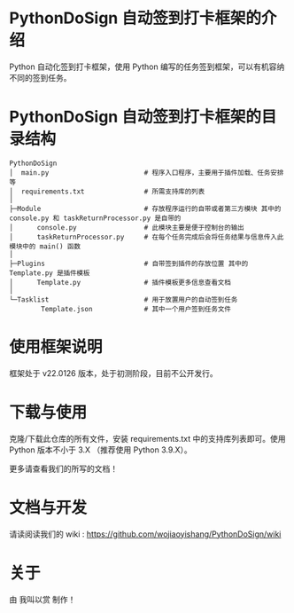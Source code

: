 # PythonDoSign 自动签到打卡框架的介绍
Python 自动化签到打卡框架，使用 Python 编写的任务签到框架，可以有机容纳不同的签到任务。

# PythonDoSign 自动签到打卡框架的目录结构

```
PythonDoSign
│  main.py                        # 程序入口程序，主要用于插件加载、任务安排等
│  requirements.txt               # 所需支持库的列表
│
├─Module                          # 存放程序运行的自带或者第三方模块 其中的 console.py 和 taskReturnProcessor.py 是自带的
│      console.py                 # 此模块主要是便于控制台的输出
│      taskReturnProcessor.py     # 在每个任务完成后会将任务结果与信息传入此模块中的 main() 函数
│
├─Plugins                         # 自带签到插件的存放位置 其中的 Template.py 是插件模板
│      Template.py                # 插件模板更多信息查看文档
│
└─Tasklist                        # 用于放置用户的自动签到任务
        Template.json             # 其中一个用户签到任务文件
```

# 使用框架说明
框架处于 v22.0126 版本，处于初测阶段，目前不公开发行。

# 下载与使用
克隆/下载此仓库的所有文件，安装 requirements.txt 中的支持库列表即可。使用 Python 版本不小于 3.X （推荐使用 Python 3.9.X）。

更多请查看我们的所写的文档！

# 文档与开发
请读阅读我们的 wiki : https://github.com/wojiaoyishang/PythonDoSign/wiki

# 关于
由 我叫以赏 制作！



